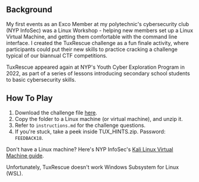 ## Background
My first events as an Exco Member at my polytechnic's cybersecurity club (NYP InfoSec) was a Linux Workshop - helping new members set up a Linux Virtual Machine, and getting them comfortable with the command line interface. I created the TuxRescue challenge as a fun finale activity, where participants could put their new skills to practice cracking a challenge typical of our biannual CTF competitions.

TuxRescue appeared again at NYP's Youth Cyber Exploration Program in 2022, as part of a series of lessons introducing secondary school students to basic cybersecurity skills.

## How To Play
1. Download the challenge file [here](https://drive.google.com/file/d/1M8e8cUliJwthKtN1bAPZw_sI5lG2FQ4W/view?usp=sharing).
2. Copy the folder to a Linux machine (or virtual machine), and unzip it.
3. Refer to `instructions.md` for the challenge questions.
4. If you're stuck, take a peek inside TUX_HINTS.zip. Password: `FEEDBACK18`. 


Don't have a Linux machine? Here's NYP InfoSec's [Kali Linux Virtual Machine guide](https://docs.google.com/document/d/1-0Zw5csHRWN5aEPBWzG5d1bh0H4ET2Jz38X7I-dsvtc/).


Unfortunately, TuxRescue doesn't work Windows Subsystem for Linux (WSL).
